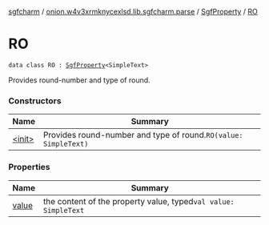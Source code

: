 [sgfcharm](../../../index.md) / [onion.w4v3xrmknycexlsd.lib.sgfcharm.parse](../../index.md) / [SgfProperty](../index.md) / [RO](./index.md)

# RO

`data class RO : `[`SgfProperty`](../index.md)`<SimpleText>`

Provides round-number and type of round.

### Constructors

| Name | Summary |
|---|---|
| [&lt;init&gt;](-init-.md) | Provides round-number and type of round.`RO(value: SimpleText)` |

### Properties

| Name | Summary |
|---|---|
| [value](value.md) | the content of the property value, typed`val value: SimpleText` |
